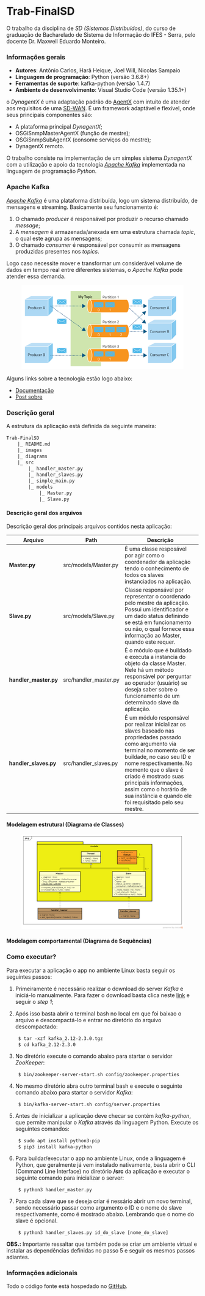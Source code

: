 # Trab-FinalSD

O trabalho da disciplina de *SD (Sistemas Distribuídos)*, do curso de graduação de Bacharelado de Sistema de Informação do IFES - Serra, pelo docente Dr. Maxwell Eduardo Monteiro.

### Informações gerais
- **Autores**: Antônio Carlos, Harã Heique, Joel Will, Nicolas Sampaio
- **Linguagem de programação**: Python (versão 3.6.8+)
- **Ferramentas de suporte**: kafka-python (versão 1.4.7)
- **Ambiente de desenvolvimento**: Visual Studio Code (versão 1.35.1+)

o *DynagentX* é uma adaptação padrão do [AgentX](http://www.networksorcery.com/enp/protocol/agentx.htm) com intuito de atender aos requisitos de uma [SD-WAN](https://www.cisco.com/c/pt_br/solutions/enterprise-networks/sd-wan/what-is-sd-wan.html). É um framework adaptável e flexível, onde seus principais componentes são:
- A plataforma principal *DynagentX*;
- OSGiSnmpMasterAgentX (função de mestre);
- OSGiSnmpSubAgentX (consome serviços do mestre);
- DynagentX remoto.

O trabalho consiste na implementação de um simples sistema *DynagentX* com a utilização e apoio da tecnologia [*Apache Kafka*](https://kafka.apache.org/) implementada na linguagem de programação *Python*. 

### Apache Kafka
[*Apache Kafka*](https://kafka.apache.org/intro) é uma plataforma distribuída, logo um sistema distribuído, de mensagens e streaming. Basicamente seu funcionamento é:
1. O chamado *producer* é responsável por produzir o recurso chamado *message*;
2. A *mensagem* é armazenada/anexada em uma estrutura chamada *topic*, o qual este agrupa as mensagens;
3. O chamado *consumer* é responsável por consumir as mensagens produzidas presentes nos *topics*.

Logo caso necessite mover e transformar um considerável volume de dados em tempo real entre diferentes sistemas, o *Apache Kafka* pode atender essa demanda.

<figure>
    <img src="https://github.com/joelwb/Trab-FinalSD/blob/master/images/Esquema_kafka_funcionamento-2.png?raw=true" alt="Funcionamento do kafka" title="Workflow básico de funcionamento do Kafka" />
</figure>

Alguns links sobre a tecnologia estão logo abaixo:
- [Documentação](https://kafka.apache.org/documentation/)
- [Post sobre](https://medium.com/@gabrielqueiroz/o-que-%C3%A9-esse-tal-de-apache-kafka-a8f447cac028)

### Descrição geral
A estrutura da aplicação está definida da seguinte maneira:

```
Trab-FinalSD
    |_ README.md
    |_ images
    |_ diagrams
    |_ src
        |_ handler_master.py
        |_ handler_slaves.py
        |_ simple_main.py
        |_ models
            |_ Master.py
            |_ Slave.py
```

#### Descrição geral dos arquivos
Descrição geral dos principais arquivos contidos nesta aplicação:

Arquivo|Path|Descrição
---|---|---
**Master.py**|src/models/Master.py|É uma classe resposável por agir como o coordenador da aplicação tendo o conhecimento de todos os slaves instanciados na aplicação.
**Slave.py**|src/models/Slave.py|Classe responsável por representar o coordenado pelo mestre da aplicação. Possui um identificador e um dado status definindo se está em funcionamento ou não, o qual fornece essa informação ao Master, quando este requer.
**handler_master.py**|src/handler_master.py|É o módulo que é buildado e executa a instancia do objeto da classe Master. Nele há um método responsável por perguntar ao operador (usuário) se deseja saber sobre o funcionamento de um determinado slave da aplicação.
**handler_slaves.py**|src/handler_slaves.py|É um módulo responsável por realizar inicializar os slaves baseado nas propriedades passado como argumento via terminal no momento de ser buildade, no caso seu ID e nome respectivamente. No momento que o slave é criado é mostrado suas principais informações, assim como o horário de sua instância e quando ele foi requisitado pelo seu mestre.

#### Modelagem estrutural (Diagrama de Classes)
<figure>
    <img src="https://github.com/joelwb/Trab-FinalSD/blob/master/images/class_diagram.png?raw=true" alt="class diagram" title="Diagrama de Classes App" />
</figure>

#### Modelagem comportamental (Diagrama de Sequências)

### Como executar?
Para executar a aplicação o app no ambiente Linux basta seguir os seguintes passos:

1. Primeiramente é necessário realizar o download do server *Kafka* e iniciá-lo manualmente. Para fazer o download basta clica neste [link](https://kafka.apache.org/quickstart) e seguir o *step 1*;
2. Após isso basta abrir o terminal bash no local em que foi baixao o arquivo e descompactá-lo e entrar no diretório do arquivo descompactado:

        $ tar -xzf kafka_2.12-2.3.0.tgz
        $ cd kafka_2.12-2.3.0

3. No diretório execute o comando abaixo para startar o servidor *ZooKeeper*:

        $ bin/zookeeper-server-start.sh config/zookeeper.properties

4. No mesmo diretório abra outro terminal bash e execute o seguinte comando abaixo para startar o servidor *Kafka*:

        $ bin/kafka-server-start.sh config/server.properties

5. Antes de inicializar a aplicação deve checar se contém *kafka-python*, que permite manipular o *Kafka* através da linguagem Python. Execute os seguintes comandos:

        $ sudo apt install python3-pip
        $ pip3 install kafka-python

6. Para buildar/executar o app no ambiente Linux, onde a linguagem é Python, que geralmente já vem instalado nativamente, basta abrir o CLI (Command Line Interface) no diretório __/src__ da aplicação e executar o seguinte comando para inicializar o server:

        $ python3 handler_master.py
        
7. Para cada slave que se deseja criar é nessário abrir um novo terminal, sendo necessário passar como argumento o ID e o nome do slave respectivamente, como é mostrado abaixo. Lembrando que o nome do slave é opcional.

        $ python3 handler_slaves.py id_do_slave [nome_do_slave]
    
__OBS.:__ Importante ressaltar que também pode se criar um ambiente virtual e instalar as dependências definidas no passo 5 e seguir os mesmos passos adiantes.

### Informações adicionais
Todo o código fonte está hospedado no [GitHub](https://github.com/joelwb/Trab-FinalSD).
